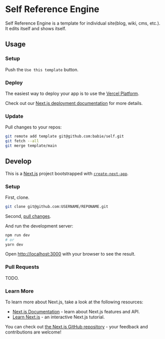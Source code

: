 # Self Reference Engine

Self Reference Engine is a template for individual site(blog, wiki, cms, etc.).
It edits itself and shows itself.

## Usage

### Setup

Push the `Use this template` button.

### Deploy

The easiest way to deploy your app is to use the [Vercel Platform](https://vercel.com/new?utm_medium=default-template&filter=next.js&utm_source=create-next-app&utm_campaign=create-next-app-readme).

Check out our [Next.js deployment documentation](https://nextjs.org/docs/deployment) for more details.

### Update

Pull changes to your repos:

```bash
git remote add template git@github.com:babie/self.git
git fetch --all
git merge template/main
```

## Develop

This is a [Next.js](https://nextjs.org/) project bootstrapped with [`create-next-app`](https://github.com/vercel/next.js/tree/canary/packages/create-next-app).

### Setup

First, clone.

```bash
git clone git@github.com:USERNAME/REPONAME.git
```

Second, [pull changes](#update).

And run the development server:

```bash
npm run dev
# or
yarn dev
```

Open [http://localhost:3000](http://localhost:3000) with your browser to see the result.

### Pull Requests

TODO.

### Learn More

To learn more about Next.js, take a look at the following resources:

- [Next.js Documentation](https://nextjs.org/docs) - learn about Next.js features and API.
- [Learn Next.js](https://nextjs.org/learn) - an interactive Next.js tutorial.

You can check out [the Next.js GitHub repository](https://github.com/vercel/next.js/) - your feedback and contributions are welcome!
